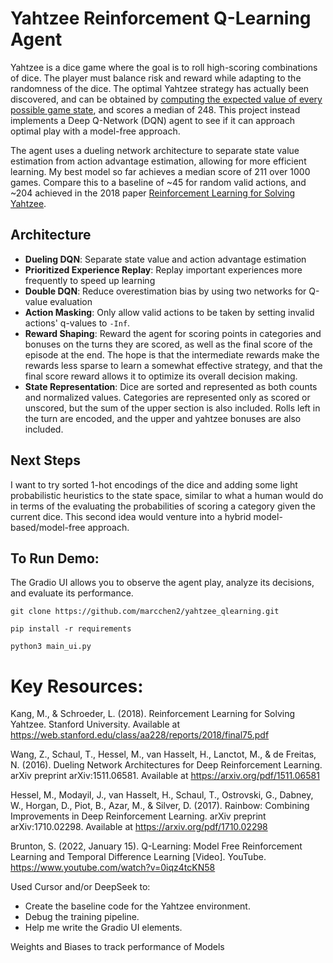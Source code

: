 # Yahtzee Reinforcement Q-Learning Agent

Yahtzee is a dice game where the goal is to roll high-scoring combinations of dice. The player must balance risk and reward while adapting to the randomness of the dice. The optimal Yahtzee strategy has actually been discovered, and can be obtained by [computing the expected value of every possible game state](http://www.yahtzee.org.uk/optimal_yahtzee_TV.pdf "http://www.yahtzee.org.uk/optimal_yahtzee_TV.pdf by Tom Verhoeff"), and scores a median of 248. This project instead implements a Deep Q-Network (DQN) agent to see if it can approach optimal play with a model-free approach. 

The agent uses a dueling network architecture to separate state value estimation from action advantage estimation, allowing for more efficient learning. My best model so far achieves a median score of 211 over 1000 games. Compare this to a baseline of ~45 for random valid actions, and ~204 achieved in the 2018 paper [Reinforcement Learning for Solving Yahtzee](https://web.stanford.edu/class/aa228/reports/2018/final75.pdf "PDF of the paper by Minhyung Kang and Luca Schroeder"). 


## Architecture 

- **Dueling DQN**: Separate state value and action advantage estimation
- **Prioritized Experience Replay**: Replay important experiences more frequently to speed up learning
- **Double DQN**: Reduce overestimation bias by using two networks for Q-value evaluation
- **Action Masking**: Only allow valid actions to be taken by setting invalid actions' q-values to `-Inf`.
- **Reward Shaping**: Reward the agent for scoring points in categories and bonuses on the turns they are scored, as well as the final score of the episode at the end. The hope is that the intermediate rewards make the rewards less sparse to learn a somewhat effective strategy, and that the final score reward allows it to optimize its overall decision making. 
- **State Representation**: Dice are sorted and represented as both counts and normalized values. Categories are represented only as scored or unscored, but the sum of the upper section is also included. Rolls left in the turn are encoded, and the upper and yahtzee bonuses are also included. 

## Next Steps

I want to try sorted 1-hot encodings of the dice and adding some light probabilistic heuristics to the state space, similar to what a human would do in terms of the evaluating the probabilities of scoring a category given the current dice. This second idea would venture into a hybrid model-based/model-free approach. 



## To Run Demo:

The Gradio UI allows you to observe the agent play, analyze its decisions, and evaluate its performance. 

`git clone https://github.com/marcchen2/yahtzee_qlearning.git`

`pip install -r requirements`

`python3 main_ui.py`


# Key Resources:


Kang, M., & Schroeder, L. (2018). Reinforcement Learning for Solving Yahtzee. Stanford University. Available at https://web.stanford.edu/class/aa228/reports/2018/final75.pdf

Wang, Z., Schaul, T., Hessel, M., van Hasselt, H., Lanctot, M., & de Freitas, N. (2016). Dueling Network Architectures for Deep Reinforcement Learning. arXiv preprint arXiv:1511.06581. Available at https://arxiv.org/pdf/1511.06581

Hessel, M., Modayil, J., van Hasselt, H., Schaul, T., Ostrovski, G., Dabney, W., Horgan, D., Piot, B., Azar, M., & Silver, D. (2017). Rainbow: Combining Improvements in Deep Reinforcement Learning. arXiv preprint arXiv:1710.02298. Available at https://arxiv.org/pdf/1710.02298

Brunton, S. (2022, January 15). Q-Learning: Model Free Reinforcement Learning and Temporal Difference Learning [Video]. YouTube. https://www.youtube.com/watch?v=0iqz4tcKN58

Used Cursor and/or DeepSeek to: 
- Create the baseline code for the Yahtzee environment. 
- Debug the training pipeline.
- Help me write the Gradio UI elements. 

Weights and Biases to track performance of Models

